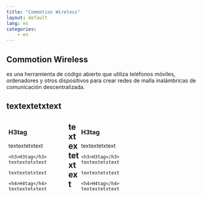 ```yaml
---
title: "Commotion Wireless"
layout: default
lang: es
categories:
	- es
---
```

<div style="background-image:url('images/commotion_kbabout_measure-03_0_0.png') left top no-repeat;" /> 
<h2>Commotion Wireless</h2>
es una herramienta de código abierto que utiliza teléfonos móviles, ordenadores y otros dispositivos para crear redes de malla inalámbricas de comunicación descentralizada.
<div style="width: 100%; margin: 0 auto;">
  <div style="width: 100%; margin: .4em auto;">
	<h2>textextetxtext</h2> 
  </div>
  <div style="float:left; width: 30%; margin:.4em;">
	<h3>H3tag</h3> 
	textextetxtext
 
	<h3>H3tag</h3>  
	textextetxtext
 
	textextetxtext
 
	<h4>H4tag</h4>  
	textextetxtext
 
  </div>
  <div style="float:right; width: 60%; margin:.4em;">
	<h3>H3tag</h3> 
	textextetxtext
 
	<h3>H3tag</h3>  
	textextetxtext
 
	textextetxtext
 
	<h4>H4tag</h4>  
	textextetxtext
 
  </div>
  <div style="width: 100%; margin: .4em auto;">
	<h2>textextetxtext</h2> 
  </div>
</div>
